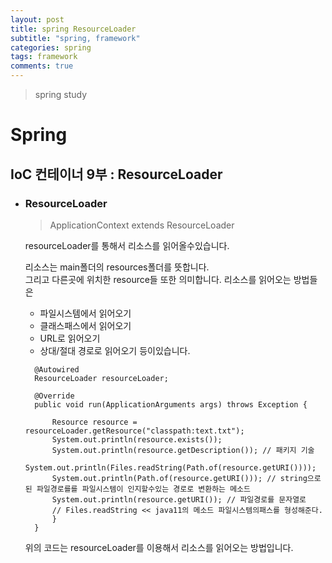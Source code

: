 ```yaml
---
layout: post
title: spring ResourceLoader
subtitle: "spring, framework"
categories: spring
tags: framework
comments: true
---
```

> spring study

# Spring

## IoC 컨테이너 9부 : ResourceLoader

* ### ResourceLoader

  >ApplicationContext extends ​ResourceLoader
  
  resourceLoader를 통해서 리소스를 읽어올수있습니다.  

  리소스는 main폴더의 resources폴더를 뜻합니다.   
  그리고 다른곳에 위치한 resource들 또한 의미합니다. 
  리소스를 읽어오는 방법들은 
    - 파일시스템에서 읽어오기
    - 클래스패스에서 읽어오기
    - URL로 읽어오기 
    - 상대/절대 경로로 읽어오기 
  등이있습니다.
  
  ```
    @Autowired
    ResourceLoader resourceLoader;

    @Override
    public void run(ApplicationArguments args) throws Exception {

        Resource resource = resourceLoader.getResource("classpath:text.txt");
        System.out.println(resource.exists());
        System.out.println(resource.getDescription()); // 패키지 기술
        System.out.println(Files.readString(Path.of(resource.getURI())));
        System.out.println(Path.of(resource.getURI())); // string으로 된 파일경로를를 파일시스템이 인지할수있는 경로로 변환하는 메소드
        System.out.println(resource.getURI()); // 파일경로를 문자열로
        // Files.readString << java11의 메소드 파일시스템의패스를 형성해준다.
        }
    }
  ```
  위의 코드는 resourceLoader를 이용해서 리소스를 읽어오는 방법입니다.

